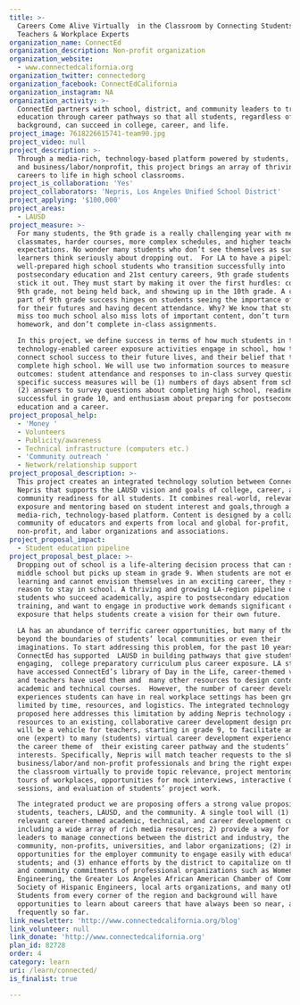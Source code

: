 ```yaml
---
title: >-
  Careers Come Alive Virtually  in the Classroom by Connecting Students,
  Teachers & Workplace Experts
organization_name: ConnectEd
organization_description: Non-profit organization
organization_website:
  - www.connectedcalifornia.org
organization_twitter: connectedorg
organization_facebook: ConnectEdCalifornia
organization_instagram: NA
organization_activity: >-
  ConnectEd partners with school, district, and community leaders to transform
  education through career pathways so that all students, regardless of
  background, can succeed in college, career, and life.
project_image: 7618226615741-team90.jpg
project_video: null
project_description: >-
  Through a media-rich, technology-based platform powered by students, teachers,
  and business/labor/nonprofit, this project brings an array of thriving LA
  careers to life in high school classrooms.
project_is_collaboration: 'Yes'
project_collaborators: 'Nepris, Los Angeles Unified School District'
project_applying: '$100,000'
project_areas:
  - LAUSD
project_measure: >-
  For many students, the 9th grade is a really challenging year with new
  classmates, harder courses, more complex schedules, and higher teacher
  expectations. No wonder many students who don’t see themselves as successful
  learners think seriously about dropping out.  For LA to have a pipeline of
  well-prepared high school students who transition successfully into
  postsecondary education and 21st century careers, 9th grade students must
  stick it out. They must start by making it over the first hurdles: completing
  9th grade, not being held back, and showing up in the 10th grade. A critical
  part of 9th grade success hinges on students seeing the importance of school
  for their futures and having decent attendance. Why? We know that students who
  miss too much school also miss lots of important content, don’t turn in
  homework, and don’t complete in-class assignments.

  In this project, we define success in terms of how much students in these
  technology-enabled career exposure activities engage in school, how they
  connect school success to their future lives, and their belief that they will
  complete high school. We will use two information sources to measure these
  outcomes: student attendance and responses to in-class survey questions. Our
  specific success measures will be (1) numbers of days absent from school; and
  (2) answers to survey questions about completing high school, readiness to be
  successful in grade 10, and enthusiasm about preparing for postsecondary
  education and a career.
project_proposal_help:
  - 'Money '
  - Volunteers
  - Publicity/awareness
  - Technical infrastructure (computers etc.)
  - 'Community outreach '
  - Network/relationship support
project_proposal_description: >-
  This project creates an integrated technology solution between ConnectEd and
  Nepris that supports the LAUSD vision and goals of college, career, and
  community readiness for all students. It combines real-world, relevant career
  exposure and mentoring based on student interest and goals,through a
  media-rich, technology-based platform. Content is designed by a collaborative
  community of educators and experts from local and global for-profit,
  non-profit, and labor organizations and associations.
project_proposal_impact:
  - Student education pipeline
project_proposal_best_place: >-
  Dropping out of school is a life-altering decision process that can start in
  middle school but picks up steam in grade 9. When students are not engaged in
  learning and cannot envision themselves in an exciting career, they see little
  reason to stay in school. A thriving and growing LA-region pipeline of
  students who succeed academically, aspire to postsecondary education or
  training, and want to engage in productive work demands significant career
  exposure that helps students create a vision for their own future.

  LA has an abundance of terrific career opportunities, but many of them are
  beyond the boundaries of students’ local communities or even their
  imaginations. To start addressing this problem, for the past 10 years,
  ConnectEd has supported  LAUSD in building pathways that give students an
  engaging,  college preparatory curriculum plus career exposure. LA students
  have accessed ConnectEd’s library of Day in the Life, career-themed videos,
  and teachers have used them and  many other resources to design content for
  academic and technical courses.  However, the number of career development
  experiences students can have in real workplace settings has been greatly
  limited by time, resources, and logistics. The integrated technology solution
  proposed here addresses this limitation by adding Nepris technology and
  resources to an existing, collaborative career development design process. It
  will be a vehicle for teachers, starting in grade 9, to facilitate an initial
  one (expert) to many (students) virtual career development experience based on
  the career theme of  their existing career pathway and the students’
  interests. Specifically, Nepris will match teacher requests to the skills of
  business/labor/and non-profit professionals and bring the right expert(s) into
  the classroom virtually to provide topic relevance, project mentoring, virtual
  tours of workplaces, opportunities for mock interviews, interactive Q&A
  sessions, and evaluation of students’ project work.

  The integrated product we are proposing offers a strong value proposition for
  students, teachers, LAUSD, and the community. A single tool will (1) offer
  relevant career-themed academic, technical, and career development curriculum,
  including a wide array of rich media resources; 2) provide a way for project
  leaders to manage connections between the district and industry, the
  community, non-profits, universities, and labor organizations; (2) increase
  opportunities for the employer community to engage easily with educators and
  students; and (3) enhance efforts by the district to capitalize on the equity
  and community commitments of professional organizations such as Women in
  Engineering, the Greater Los Angeles African American Chamber of Commerce, the
  Society of Hispanic Engineers, local arts organizations, and many others.
  Students from every corner of the region and background will have
  opportunities to learn about careers that have always been so near, and
  frequently so far.
link_newsletter: 'http://www.connectedcalifornia.org/blog'
link_volunteer: null
link_donate: 'http://www.connectedcalifornia.org'
plan_id: 82728
order: 4
category: learn
uri: /learn/connected/
is_finalist: true

---
```

